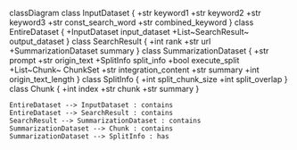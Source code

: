 classDiagram
    class InputDataset {
        +str keyword1
        +str keyword2
        +str keyword3
        +str const_search_word
        +str combined_keyword
    }
    class EntireDataset {
        +InputDataset input_dataset
        +List~SearchResult~ output_dataset
    }
    class SearchResult {
        +int rank
        +str url
        +SummarizationDataset summary
    }
    class SummarizationDataset {
        +str prompt
        +str origin_text
        +SplitInfo split_info
        +bool execute_split
        +List~Chunk~ ChunkSet
        +str integration_content
        +str summary
        +int origin_text_length
    }
    class SplitInfo {
        +int split_chunk_size
        +int split_overlap
    }
    class Chunk {
        +int index
        +str chunk
        +str summary
    }

    EntireDataset --> InputDataset : contains
    EntireDataset --> SearchResult : contains
    SearchResult --> SummarizationDataset : contains
    SummarizationDataset --> Chunk : contains
    SummarizationDataset --> SplitInfo : has